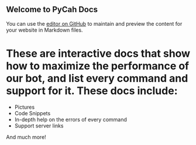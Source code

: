 ## Welcome to PyCah Docs

You can use the [editor on GitHub](https://github.com/eltaylor1104/DiscordPyCAH/edit/gh-pages/index.md) to maintain and preview the content for your website in Markdown files.

# These are interactive docs that show how to maximize the performance of our bot, and list every command and support for it. These docs include:

- Pictures
- Code Snippets
- In-depth help on the errors of every command
- Support server links

And much more!


